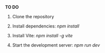 **TO DO**
1. Clone the repository
2. Install dependencies: 
*npm install*


3. Install Vite:
*npm install -g vite*


3. Start the development server: 
*npm run dev*
